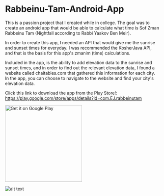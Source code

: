 # Rabbeinu-Tam-Android-App
This is a passion project that I created while in college.
The goal was to create an android app that would be able to calculate what time is Sof Zman Rabbeinu Tam (Nightfall according to Rabbi Yaakov Ben Meir).

In order to create this app, I needed an API that would give me the sunrise and sunset times for everyday. I was recommended the KosherJava API, and that is the basis for this app's zmanim (time) calculations.

Included in the app, is the ability to add elevation data to the sunrise and sunset times, and in order to find out the relevant elevation data, I found a website called chaitables.com
that gathered this information for each city. In the app, you can choose to navigate to the website and find your city's elevation data.

Click this link to download the app from the Play Store!: https://play.google.com/store/apps/details?id=com.EJ.rabbeinutam

<a href="https://play.google.com/store/apps/details?id=com.EJ.rabbeinutam"><img class="android" alt="Get it on Google Play" src="https://play.google.com/intl/en_us/badges/images/generic/en_badge_web_generic.png" width="250px"></a>

![alt text](https://play-lh.googleusercontent.com/O7t07S1VdNC2DUecr3cpSpZThhs_X1r9xmRaBLPFD2HNkfdn6k_4KUuVpm694DlgnzY=w720-h310-rw)
